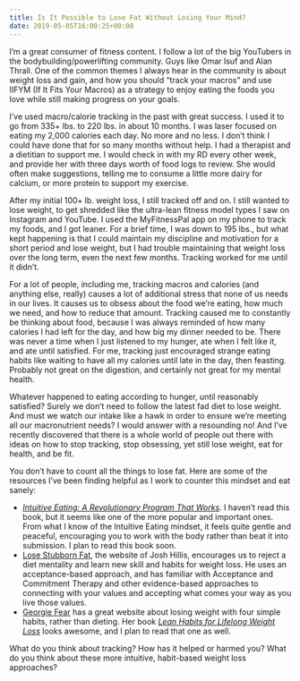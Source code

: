 ```yaml
---
title: Is It Possible to Lose Fat Without Losing Your Mind?
date: 2019-05-05T16:00:25+00:00
---
```

I’m a great consumer of fitness content. I follow a lot of the big YouTubers in the bodybuilding/powerlifting community. Guys like Omar Isuf and Alan Thrall. One of the common themes I always hear in the community is about weight loss and gain, and how you should “track your macros” and use IIFYM (If It Fits Your Macros) as a strategy to enjoy eating the foods you love while still making progress on your goals.

I’ve used macro/calorie tracking in the past with great success. I used it to go from 335+ lbs. to 220 lbs. in about 10 months. I was laser focused on eating my 2,000 calories each day. No more and no less. I don’t think I could have done that for so many months without help. I had a therapist and a dietitian to support me. I would check in with my RD every other week, and provide her with three days worth of food logs to review. She would often make suggestions, telling me to consume a little more dairy for calcium, or more protein to support my exercise.

After my initial 100+ lb. weight loss, I still tracked off and on. I still wanted to lose weight, to get shredded like the ultra-lean fitness model types I saw on Instagram and YouTube. I used the MyFitnessPal app on my phone to track my foods, and I got leaner. For a brief time, I was down to 195 lbs., but what kept happening is that I could maintain my discipline and motivation for a short period and lose weight, but I had trouble maintaining that weight loss over the long term, even the next few months. Tracking worked for me until it didn’t.

For a lot of people, including me, tracking macros and calories (and anything else, really) causes a lot of additional stress that none of us needs in our lives. It causes us to obsess about the food we’re eating, how much we need, and how to reduce that amount. Tracking caused me to constantly be thinking about food, because I was always reminded of how many calories I had left for the day, and how big my dinner needed to be. There was never a time when I just listened to my hunger, ate when I felt like it, and ate until satisfied. For me, tracking just encouraged strange eating habits like waiting to have all my calories until late in the day, then feasting. Probably not great on the digestion, and certainly not great for my mental health.

Whatever happened to eating according to hunger, until reasonably satisfied? Surely we don’t need to follow the latest fad diet to lose weight. And must we watch our intake like a hawk in order to ensure we’re meeting all our macronutrient needs? I would answer with a resounding no! And I’ve recently discovered that there is a whole world of people out there with ideas on how to stop tracking, stop obsessing, yet still lose weight, eat for health, and be fit.

You don’t have to count all the things to lose fat. Here are some of the resources I’ve been finding helpful as I work to counter this mindset and eat sanely:

  * [_Intuitive Eating: A Revolutionary Program That Works_][1]. I haven’t read this book, but it seems like one of the more popular and important ones. From what I know of the Intuitive Eating mindset, it feels quite gentle and peaceful, encouraging you to work with the body rather than beat it into submission. I plan to read this book soon.
  * [Lose Stubborn Fat][2], the website of Josh Hillis, encourages us to reject a diet mentality and learn new skill and habits for weight loss. He uses an acceptance-based approach, and has familiar with Acceptance and Commitment Therapy and other evidence-based approaches to connecting with your values and accepting what comes your way as you live those values.
  * [Georgie Fear][3] has a great website about losing weight with four simple habits, rather than dieting. Her book [_Lean Habits for Lifelong Weight Loss_][4] looks awesome, and I plan to read that one as well.  
    

What do you think about tracking? How has it helped or harmed you? What do you think about these more intuitive, habit-based weight loss approaches?

 [1]: https://www.amazon.com/dp/1250004047/ref=rdr_ext_sb_ti_hist_1 "Intuitive Eating: A Revolutionary Program That Works"
 [2]: https://losestubbornfat.com/ "Lose Stubborn Fat"
 [3]: http://georgiefear.com/ "Georgie Fear"
 [4]: https://www.amazon.com/Lean-Habits-Lifelong-Weight-Loss/dp/1624141129/ref=as_sl_pc_tf_til?tag=askgeo-20&linkCode=w00&linkId=b066e8d7c81ef14279ba4f6eb84ec086&creativeASIN=1624141129 "Lean Habits for Lifelong Weight Loss"